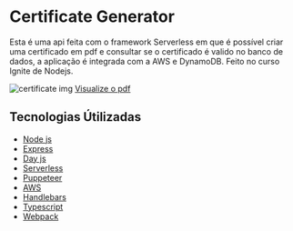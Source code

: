 # Certificate Generator

Esta é uma api feita com o framework Serverless em que é possível criar uma
certificado em pdf e consultar se o certificado é valido no banco de dados, a
aplicação é integrada com a AWS e DynamoDB. Feito no curso Ignite de Nodejs.

![certificate img]()
[Visualize o pdf](https://serverlessignite.s3.sa-east-1.amazonaws.com/d7939181-64c0-4ad0-b355-62837f2c2bd8.pdf)

## Tecnologias Útilizadas

- [Node js](https://nodejs.org/en/)
- [Express](https://expressjs.com/)
- [Day js](https://day.js.org/)
- [Serverless](https://www.serverless.com/)
- [Puppeteer](https://pptr.dev/)
- [AWS](https://aws.amazon.com/)
- [Handlebars](https://handlebarsjs.com/)
- [Typescript](https://www.typescriptlang.org/)
- [Webpack](https://webpack.js.org/)
